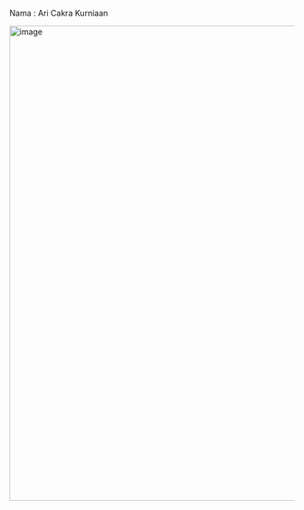 Nama  : Ari Cakra Kurniaan

<img width="518" height="839" alt="image" src="https://github.com/user-attachments/assets/b87d7540-e492-4e78-b685-59b18ef49f35" />
